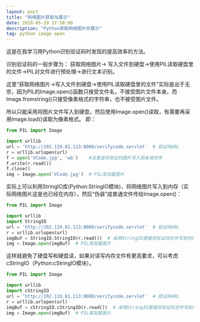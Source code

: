 ```yaml
---
layout: post
title: "网络图片获取与展示"
date: 2018-05-29 17:58:00
description: "Python获取网络图片并展示"
tag: python image open 
---
```


这是在我学习用Python识别验证码时发现的提高效率的方法。

识别验证码的一般步骤为：
获取网络图片-> 写入文件到硬盘->使用PIL读取硬盘里的文件->PIL对文件进行预处理->进行文本识别。

这里“获取网络图片->写入文件到硬盘->使用PIL读取硬盘里的文件”实际是出于无奈，因为PIL的Image.open()函数只接受文件名，不接受图片文件本身。而Image.fromstring()只接受像素格式的字符串，也不接受图片文件。

所以只能采用将图片文件写入到硬盘，然后使用Image.open()读取，有需要再采用Image.load()读取为像素格式。
即：

``` Python
from PIL import Image

import urllib
url = 'http://202.119.81.113:8080/verifycode.servlet'  # 验证码URL
r = urllib.urlopen(url)
f = open('VCode.jpg', 'wb')    #这里是将验证码图片写入到本地文件
f.write(r.read())
f.close()
img = Image.open('VCode.jpg')  # PIL库加载图片

```

实际上可以利用StringIO库(Python:StringIO模块)，将网络图片写入到内存（实际网络图片这是也已经在内存），然后“伪装”成普通文件传给Image.open()：

``` Python
from PIL import Image

import urllib
import StringIO
url = 'http://202.119.81.113:8080/verifycode.servlet'  # 验证码URL
r = urllib.urlopen(url)
imgBuf = StringIO.StringIO(r.read())  # 采用StringIO直接将验证码文件写到内存，省去写入硬盘
img = Image.open(imgBuf)  # PIL库加载图片

```

这样就避免了硬盘写和硬盘读，如果对读写内存文件有更高要求，可以考虑cStringIO（Python:cStringIO模块）。

``` Python
from PIL import Image

import urllib
import cStringIO
url = 'http://202.119.81.113:8080/verifycode.servlet'  # 验证码URL
r = urllib.urlopen(url)
imgBuf = cStringIO.cStringIO(r.read())  # 采用StringIO直接将验证码文件写到内存，省去写入硬盘
img = Image.open(imgBuf)  # PIL库加载图片

```
